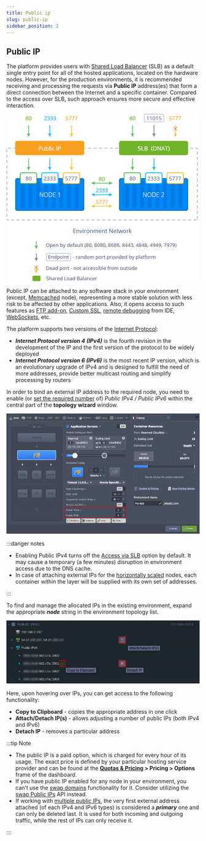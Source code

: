 ```yaml
---
title: Public ip
slug: public-ip
sidebar_position: 2
---
```


## Public IP

The platform provides users with [Shared Load Balancer](/docs/ApplicationSetting/External%20Access%20To%20Applications/Shared%20Load%20Balancer) (SLB) as a default single entry point for all of the hosted applications, located on the hardware nodes. However, for the production environments, it is recommended receiving and processing the requests via **Public IP** address(es) that form a direct connection between the Internet and a specific container. Compared to the access over SLB, such approach ensures more secure and effective interaction.

<div style={{
    display:'flex',
    justifyContent: 'center',
    margin: '0 0 1rem 0'
}}>

![Locale Dropdown](./img/PublicIP/01-public-ip-vs-shared-lb.png)

</div>

Public IP can be attached to any software stack in your environment (except, [Memcached](/docs/Memcached/Memcached%20System) node), representing a more stable solution with less risk to be affected by other applications. Also, it opens access to such features as [FTP add-on](/docs/Deployment%20Tools/FTP-FTPS%20Support), [Custom SSL](/docs/application-setting/ssl/custom-ssl), [remote debugging](/docs/ApplicationSetting/Remote%20Debugging) from IDE, [WebSockets](/docs/Deployment%20Tools/WebSockets/WebSockets%20Support), etc.

The platform supports two versions of the [Internet Protocol](https://en.wikipedia.org/wiki/Internet_Protocol):

- **_Internet Protocol version 4 (IPv4)_** is the fourth revision in the development of the IP and the first version of the protocol to be widely deployed
- **_Internet Protocol version 6 (IPv6)_** is the most recent IP version, which is an evolutionary upgrade of IPv4 and is designed to fulfill the need of more addresses, provide better multicast routing and simplify processing by routers

In order to bind an external IP address to the required node, you need to enable (or [set the required number](/docs/ApplicationSetting/External%20Access%20To%20Applications/Multiple%20Public%20IP) of) _Public IPv4 / Public IPv6_ within the central part of the **topology wizard** window.

<div style={{
    display:'flex',
    justifyContent: 'center',
    margin: '0 0 1rem 0'
}}>

![Locale Dropdown](./img/PublicIP/02-wizard-add-public-ip.png)

</div>

:::danger notes

- Enabling Public IPv4 turns off the [Access via SLB](/docs/ApplicationSetting/External%20Access%20To%20Applications/Shared%20Load%20Balancer) option by default. It may cause a temporary (a few minutes) disruption in environment access due to the DNS cache.
- In case of attaching external IPs for the [horizontally scaled](/docs/ApplicationSetting/Scaling%20And%20Clustering/Horizontal%20Scaling) nodes, each container within the layer will be supplied with its own set of addresses.

:::

To find and manage the allocated IPs in the existing environment, expand the appropriate **_node_** string in the environment topology list.

<div style={{
    display:'flex',
    justifyContent: 'center',
    margin: '0 0 1rem 0'
}}>

![Locale Dropdown](./img/PublicIP/03-dashboard-manage-external-ip-addresses.png)

</div>

Here, upon hovering over IPs, you can get access to the following functionality:

- **Copy to Clipboard** - copies the appropriate address in one click
- **Attach/Detach IP(s)** - allows adjusting a number of public IPs (both IPv4 and IPv6)
- **Detach IP** - removes a particular address

:::tip Note

- The public IP is a paid option, which is charged for every hour of its usage. The exact price is defined by your particular hosting service provider and can be found at the **[Quotas & Pricing](/docs/account-and-pricing/resource-charging/pricing-faq#how-much-do-resources-cost) > Pricing > Options** frame of the dashboard.
- If you have public IP enabled for any node in your environment, you can’t use the [swap domains](/docs/application-setting/domain-name-management/swap-domains) functionality for it. Consider utilizing the [swap Public IPs](/docs/Deployment%20Tools/API%20&%20CLI/Platform%20CLI/Swap%20Public%20IPs) API instead.
- If working with [multiple public IPs](/docs/ApplicationSetting/External%20Access%20To%20Applications/Multiple%20Public%20IP), the very first external address attached (of each IPv4 and IPv6 types) is considered a **_primary_** one and can only be deleted last. It is used for both incoming and outgoing traffic, while the rest of IPs can only receive it.

:::
